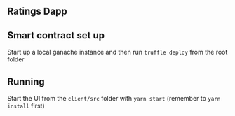 ## Ratings Dapp

## Smart contract set up
Start up a local ganache instance and then run `truffle deploy` from the root folder

## Running
Start the UI from the `client/src` folder with `yarn start` (remember to `yarn install` first)